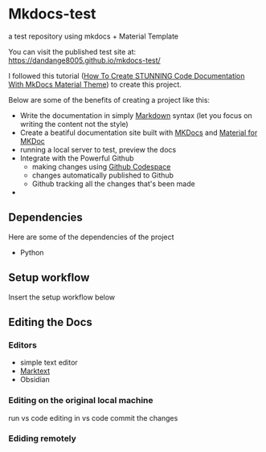 # Mkdocs-test
a test repository using mkdocs + Material Template

You can visit the published test site at: https://dandange8005.github.io/mkdocs-test/

I followed this tutorial ([How To Create STUNNING Code Documentation With MkDocs Material Theme](https://www.youtube.com/watch?v=Q-YA_dA8C20&list=WL&index=17&ab_channel=JamesWillett)) to create this project. 

Below are some of the benefits of creating a project like this:

- Write the documentation in simply [Markdown](https://www.markdownguide.org/basic-syntax/) syntax (let you focus on writing the content not the style)
- Create a beatiful documentation site built with [MKDocs](mkdocs.org) and [Material for MKDoc](https://squidfunk.github.io/mkdocs-material/)
- running a local server to test, preview the docs
- Integrate with the Powerful Github
    - making changes using [Github Codespace](https://github.com/features/codespaces)   
    - changes automatically published to Github
    - Github tracking all the changes that's been made
- 

## Dependencies

Here are some of the dependencies of the project

- Python

## Setup workflow

Insert the setup workflow below

## Editing the Docs

### Editors

- simple text editor
- [Marktext](https://github.com/marktext/marktext)
- Obsidian

### Editing on the original local machine

run vs code
editing in vs code
commit the changes

### Ediding remotely

